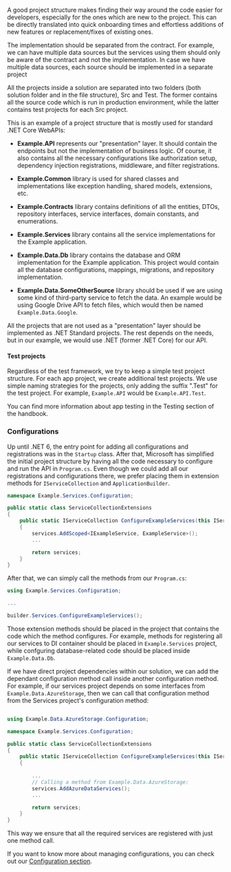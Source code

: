 A good project structure makes finding their way around the code easier for developers, especially for the ones which are new to the project. This can be directly translated into quick onboarding times and effortless additions of new features or replacement/fixes of existing ones.

The implementation should be separated from the contract. For example, we can have multiple data sources but the services using them should only be aware of the contract and not the implementation. In case we have multiple data sources, each source should be implemented in a separate project

All the projects inside a solution are separated into two folders (both solution folder and in the file structure), Src and Test. The former contains all the source code which is run in production environment, while the latter contains test projects for each Src project.

This is an example of a project structure that is mostly used for standard .NET Core WebAPIs:

- **Example.API** represents our "presentation" layer. It should contain the endpoints but not the implementation of business logic. Of course, it also contains all the necessary configurations like authorization setup, dependency injection registrations, middleware, and filter registrations.

- **Example.Common** library is used for shared classes and implementations like exception handling, shared models, extensions, etc.

- **Example.Contracts** library contains definitions of all the entities, DTOs, repository interfaces, service interfaces, domain constants, and enumerations.  

- **Example.Services** library contains all the service implementations for the Example application.

- **Example.Data.Db** library contains the database and ORM implementation for the Example application. This project would contain all the database configurations, mappings, migrations, and repository implementation.

- **Example.Data.SomeOtherSource** library should be used if we are using some kind of third-party service to fetch the data. An example would be using Google Drive API to fetch files, which would then be named `Example.Data.Google`.

All the projects that are not used as a "presentation" layer should be implemented as .NET Standard projects. The rest depends on the needs, but in our example, we would use .NET (former .NET Core) for our API.  

#### Test projects

Regardless of the test framework, we try to keep a simple test project structure. For each app project, we create additional test projects. We use simple naming strategies for the projects, only adding the suffix ".Test" for the test project. For example, `Example.API` would be `Example.API.Test`.

You can find more information about app testing in the Testing section of the handbook.

### Configurations

Up until .NET 6, the entry point for adding all configurations and registrations was in the `Startup` class. After that, Microsoft has simplified the initial project structure by having all the code necessary to configure and run the API in `Program.cs`. Even though we could add all our registrations and configurations there, we prefer placing them in extension methods for `IServiceCollection` and `ApplicationBuilder`.

``` c#
namespace Example.Services.Configuration;

public static class ServiceCollectionExtensions
{
    public static IServiceCollection ConfigureExampleServices(this IServiceCollection services)
    {
        services.AddScoped<IExampleService, ExampleService>();
        ...

        return services;
    }
}
```

After that, we can simply call the methods from our `Program.cs`:

``` c#
using Example.Services.Configuration;

...

builder.Services.ConfigureExampleServices();

```

Those extension methods should be placed in the project that contains the code which the method configures. For example, methods for registering all our services to DI container should be placed in `Example.Services` project, while confguring database-related code should be placed inside `Example.Data.Db`. 

If we have direct project dependencies within our solution, we can add the dependant configuration method call inside another configuration method. For example, if our services project depends on some interfaces from `Example.Data.AzureStorage`, then we can call that configuration method from the Services project's configuration method:

``` c#

using Example.Data.AzureStorage.Configuration;

namespace Example.Services.Configuration;

public static class ServiceCollectionExtensions
{
    public static IServiceCollection ConfigureExampleServices(this IServiceCollection services)
    {
        
        ...
        // Calling a method from Example.Data.AzureStorage:
        services.AddAzureDataServices();
        ...

        return services;
    }
}
```

This way we ensure that all the required services are registered with just one method call.

If you want to know more about managing configurations, you can check out our [Configuration section](../Api/configuration).

